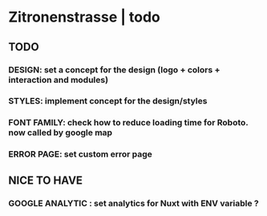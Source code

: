 # Zitronenstrasse | todo


## TODO

### DESIGN: set a concept for the design (logo + colors + interaction and modules)

### STYLES: implement concept for the design/styles

### FONT FAMILY: check how to reduce loading time for Roboto. now called by google map

### ERROR PAGE: set custom error page


## NICE TO HAVE

### GOOGLE ANALYTIC : set analytics for Nuxt with ENV variable ?